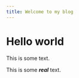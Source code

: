 ```yaml
---
title: Welcome to my blog
---
```


# Hello world

This is some text.

This is some ***real*** text.
